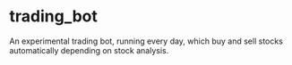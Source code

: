 # trading_bot
An experimental trading bot, running every day, which buy and sell stocks automatically depending on stock analysis.
